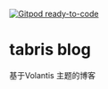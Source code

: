 [![Gitpod ready-to-code](https://img.shields.io/badge/Gitpod-ready--to--code-blue?logo=gitpod)](https://gitpod.io/#https://github.com/tabris233/blog-source)

# tabris blog
基于Volantis 主题的博客
